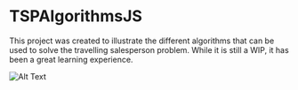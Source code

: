 # TSPAlgorithmsJS
This project was created to illustrate the different algorithms that can be used to solve the travelling salesperson problem. While it is still a WIP, it has been a great learning experience.

![Alt Text](https://gyazo.com/aa48d56b1b82805d2f112c2d7f7c1381.gif)